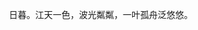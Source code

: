 <!--
  =====<< 卍 · Copyright · 卍 >>=====
  FileName: 001.md
  Directory: YuLong
  Author: Lokavit
  Birthtime: 2022/12/22 22:09:30
  -----
  Mtime: 2023/4/20 21:05:06
  WordCount: 23
  -----
  Copyright © 1911 - 2023 Lokavit
      卍 · 小僧過境　衆生甦醒 · 卍
  =====<< 卍 · Description · 卍 >>=====

-->
　　日暮。江天一色，波光粼粼，一叶孤舟泛悠悠。